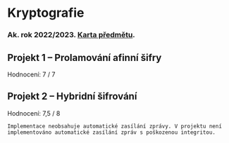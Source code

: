 # Kryptografie
### Ak. rok 2022/2023. [Karta předmětu](https://www.fit.vut.cz/study/course/259488/.cs).

## Projekt 1 – Prolamování afinní šifry
Hodnocení: 7 / 7

## Projekt 2 – Hybridní šifrování
Hodnocení: 7,5 / 8

```
Implementace neobsahuje automatické zasílání zprávy. V projektu není implementováno automatické zasílání zpráv s poškozenou integritou.
```
